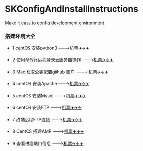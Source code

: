 # SKConfigAndInstallInstructions
Make it easy to config development environment 
### 搭建环境大全
* 1 centOS 安装python3 --->[机票✈️✈️✈️](https://github.com/AlexanderYeah/SKConfigAndInstallInstructions/blob/master/installPython3.md)
  
* 2 使用命令行远程登录云服务器操作 --->[机票✈️✈️✈️](https://github.com/AlexanderYeah/SKConfigAndInstallInstructions/blob/master/remoteServer.md)
* 3 Mac 获取公钥配置github 账户 ---> [机票✈️✈️✈️](https://github.com/AlexanderYeah/SKConfigAndInstallInstructions/blob/master/geneKeyToConnectGit.md)
* 4 centOS 安装Apache --->[机票✈️✈️✈️](https://github.com/AlexanderYeah/SKConfigAndInstallInstructions/blob/master/centOS_install_apache.md)

* 5 centOS 安装Mysql --->[机票✈️✈️✈️](https://github.com/AlexanderYeah/SKConfigAndInstallInstructions/blob/master/centOS_install_mysql.md)

* 6 centOS 安装FTP --->[机票✈️✈️✈️](https://github.com/AlexanderYeah/SKConfigAndInstallInstructions/blob/master/centOS_install_ftp.md)

* 7 终端远程FTP连接 --->[机票✈️✈️✈️](https://github.com/AlexanderYeah/SKConfigAndInstallInstructions/blob/master/use_ftp.md)

* 8 CentOS 搭建AMP --->[机票✈️✈️✈️](https://github.com/AlexanderYeah/SKConfigAndInstallInstructions/blob/master/centOS_Apache_Mysql_PhpMyAdmin.md)


* 9 查看进程端口信息 --->[机票✈️✈️✈️](https://github.com/AlexanderYeah/SKConfigAndInstallInstructions/blob/master/%E6%9F%A5%E7%9C%8B%E8%BF%9B%E7%A8%8B%E7%AB%AF%E5%8F%A3.md)
